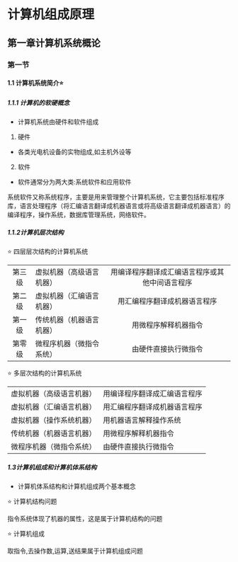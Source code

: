 # 计算机组成原理

## 第一章计算机系统概论

### 第一节​​

#### 1.1 计算机系统简介:star:

##### 1.1.1 计算机的软硬概念

* 计算机系统由硬件和软件组成

1. 硬件

* 各类光电机设备的实物组成,如主机外设等

2. 软件

* 软件通常分为两大类:系统软件和应用软件

系统软件又称系统程序，主要是用来管理整个计算机系统，它主要包括标准程序库，语言处理程序（将汇编语言翻译成机器语言或将高级语言翻译成机器语言）的编译程序，操作系统，数据库管理系统，网络软件。

##### 1.1.2计算机层次结构

:star: 四层层次结构的计算机系统

|        |                          |                                                |
| :----: | ------------------------ | :--------------------------------------------: |
| 第三级 | 虚拟机器（高级语言机器） | 用编译程序翻译成汇编语言程序或其他中间语言程序 |
| 第二级 | 虚拟机器（汇编语言机器） |          用汇编程序翻译成机器语言程序          |
| 第一级 | 传统机器（机器语言机器） |              用微程序解释机器指令              |
| 第零级 | 微程序机器（微指令系统） |              由硬件直接执行微指令              |

:star: 多层次结构的计算机系统

|                          |                              |
| ------------------------ | ---------------------------- |
| 虚拟机器（高级语言机器） | 用编译程序翻译成汇编语言程序 |
| 虚拟机器（汇编语言机器） | 用汇编程序翻译成机器语言程序 |
| 虚拟机器（操作系统机器） | 用机器语言解释操作系统       |
| 传统机器（机器语言机器） | 用微程序解释机器指令         |
| 微程序机器（微指令系统） | 由硬件直接执行微指令         |

##### 1.3计算机组成和计算机体系结构

* 计算机体系结构和计算机组成两个基本概念

:star: 计算机结构问题

指令系统体现了机器的属性，这是属于计算机结构的问题

:star: 计算机组成

取指令,去操作数,运算,送结果属于计算机组成问题





